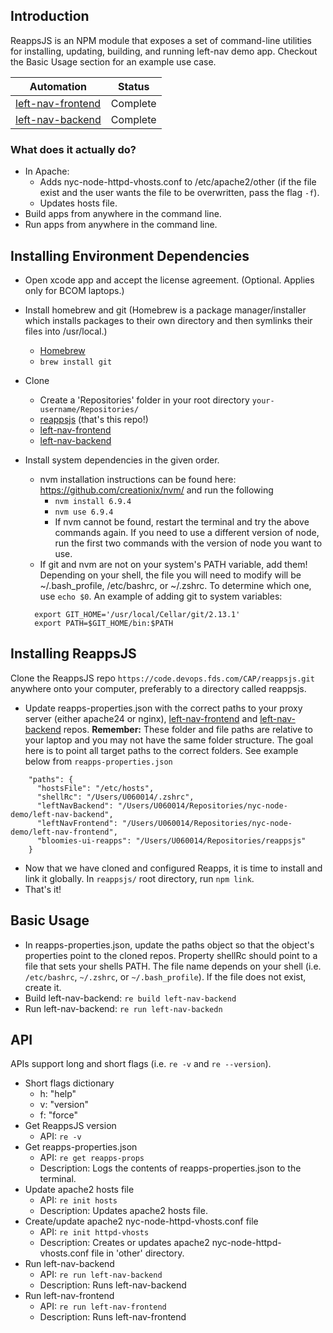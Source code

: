## Introduction
ReappsJS is an NPM module that exposes a set of command-line utilities for installing, updating, building, and running left-nav demo app. Checkout the Basic Usage section for an example use case.

| Automation      | Status   |
|-----------------|----------|
| [left-nav-frontend](https://github.com/aorinevo/nyc-node-demo-apps/tree/master/left-nav-frontend)        | Complete  |
| [left-nav-backend](https://github.com/aorinevo/nyc-node-demo-apps/tree/master/left-nav-backend)        | Complete |

### What does it actually do?

* In Apache:
  - Adds nyc-node-httpd-vhosts.conf to /etc/apache2/other (if the file exist and the user wants the file to be overwritten, pass the flag `-f`).
  - Updates hosts file.  
* Build apps from anywhere in the command line.
* Run apps from anywhere in the command line.

## Installing Environment Dependencies
* Open xcode app and accept the license agreement. (Optional. Applies only for BCOM laptops.)
* Install homebrew and git (Homebrew is a package manager/installer which installs packages to their own directory and then symlinks their files into /usr/local.)
  - [Homebrew](http://brew.sh/)
  - `brew install git`
* Clone
  - Create a 'Repositories' folder in your root directory `your-username/Repositories/`
  - [reappsjs](https://github.com/aorinevo/nyc-node-demo-reappsjs) (that's this repo!)
  - [left-nav-frontend](https://github.com/aorinevo/nyc-node-demo-apps/tree/master/left-nav-frontend)
  - [left-nav-backend](https://github.com/aorinevo/nyc-node-demo-apps/tree/master/left-nav-backend)
* Install system dependencies in the given order.
  - nvm installation instructions can be found here: https://github.com/creationix/nvm/ and run the following
    - `nvm install 6.9.4`
    - `nvm use 6.9.4`
    - If nvm cannot be found, restart the terminal and try the above commands again.  If you need to use a different version of node, run the first two commands with the version of node you want to use.
  - If git and nvm are not on your system's PATH variable, add them!  Depending on your shell, the file you will need to modify will be ~/.bash_profile, /etc/bashrc, or ~/.zshrc. To determine which one, use `echo $0`.  An example of adding git to system variables:

  ```
    export GIT_HOME='/usr/local/Cellar/git/2.13.1'
    export PATH=$GIT_HOME/bin:$PATH
  ```

## Installing ReappsJS
Clone the ReappsJS repo `https://code.devops.fds.com/CAP/reappsjs.git` anywhere onto your computer, preferably to a directory called reappsjs.
* Update reapps-properties.json with the correct paths to your proxy server (either apache24 or nginx), [left-nav-frontend](https://github.com/aorinevo/nyc-node-demo-apps/tree/master/left-nav-frontend) and [left-nav-backend](https://github.com/aorinevo/nyc-node-demo-apps/tree/master/left-nav-backend) repos. <b>Remember:</b> These folder and file paths are relative to your laptop and you may not have the same folder structure. The goal here is to point all target paths to the correct folders. See example below from `reapps-properties.json`

```
    "paths": {
      "hostsFile": "/etc/hosts",
      "shellRc": "/Users/U060014/.zshrc",
      "leftNavBackend": "/Users/U060014/Repositories/nyc-node-demo/left-nav-backend",
      "leftNavFrontend": "/Users/U060014/Repositories/nyc-node-demo/left-nav-frontend",
      "bloomies-ui-reapps": "/Users/U060014/Repositories/reappsjs"
    }
```

* Now that we have cloned and configured Reapps, it is time to install and link it globally. In `reappsjs/` root directory, run `npm link`.
* That's it!

## Basic Usage
* In reapps-properties.json, update the paths object so that the object's properties point to the cloned repos.  Property shellRc should point to a file that sets your shells PATH. The file name depends on your shell (i.e. `/etc/bashrc`, `~/.zshrc`, or `~/.bash_profile`).  If the file does not exist, create it.
* Build left-nav-backend: `re build left-nav-backend`
* Run left-nav-backend: `re run left-nav-backedn`

## API
APIs support long and short flags (i.e. `re -v` and `re --version`).
* Short flags dictionary
  - h: "help"
  - v: "version"
  - f: "force"
* Get ReappsJS version
  - API: `re -v`
* Get reapps-properties.json
  - API: `re get reapps-props`
  - Description: Logs the contents of reapps-properties.json to the terminal.   
* Update apache2 hosts file
  - API: `re init hosts`
  - Description: Updates apache2 hosts file.
* Create/update apache2 nyc-node-httpd-vhosts.conf file
  - API: `re init httpd-vhosts`
  - Description: Creates or updates apache2 nyc-node-httpd-vhosts.conf file in 'other' directory. 
* Run left-nav-backend
  - API: `re run left-nav-backend`
  - Description: Runs left-nav-backend
* Run left-nav-frontend
  - API: `re run left-nav-frontend`
  - Description: Runs left-nav-frontend
